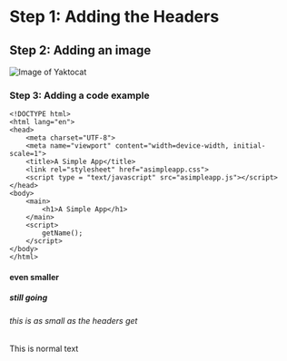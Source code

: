 # Step 1: Adding the Headers
## Step 2: Adding an image
![Image of Yaktocat](https://octodex.github.com/images/yaktocat.png)
### Step 3: Adding a code example
```
<!DOCTYPE html>
<html lang="en">
<head>
    <meta charset="UTF-8">
    <meta name="viewport" content="width=device-width, initial-scale=1">
    <title>A Simple App</title>
    <link rel="stylesheet" href="asimpleapp.css">
    <script type = "text/javascript" src="asimpleapp.js"></script>
</head>
<body>
    <main>
        <h1>A Simple App</h1>
    </main>
    <script>        
        getName();     
    </script> 
</body>
</html>
```
#### even smaller
##### still going
###### this is as small as the headers get  

This is normal text
